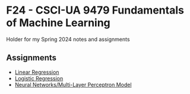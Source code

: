 # F24 - CSCI-UA 9479 Fundamentals of Machine Learning

Holder for my Spring 2024 notes and assignments

## Assignments

* [Linear Regression](Lab1_linear_regression_Shrey_Kharbanda.ipynb)
* [Logistic Regression](Lab2-titanic.ipynb)
* [Neural Networks/Multi-Layer Perceptron Model](tp_mlp_student2_shrey_s24.ipnyb)
